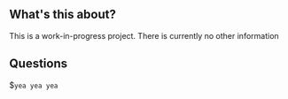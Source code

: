 ## What's this about?
This is a work-in-progress project. There is currently no other information

## Questions
$`yea yea yea`
